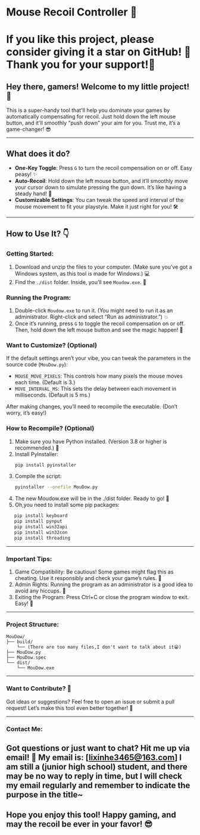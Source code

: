 # Mouse Recoil Controller 🎯

# If you like this project, please consider giving it a star on GitHub! 🌟 Thank you for your support!🙏

## Hey there, gamers! Welcome to my little project! 🎉

This is a super-handy tool that'll help you dominate your games by automatically compensating for recoil. Just hold down the left mouse button, and it'll smoothly “push down” your aim for you. Trust me, it’s a game-changer! 😎

---

## What does it do?

- **One-Key Toggle**: Press `G` to turn the recoil compensation on or off. Easy peasy! ✨  
- **Auto-Recoil**: Hold down the left mouse button, and it’ll smoothly move your cursor down to simulate pressing the gun down. It’s like having a steady hand! 🤖  
- **Customizable Settings**: You can tweak the speed and interval of the mouse movement to fit your playstyle. Make it just right for you! 🛠️  

---

## How to Use It? 👇

### Getting Started:

1. Download and unzip the files to your computer. (Make sure you’ve got a Windows system, as this tool is made for Windows.) 💻  
2. Find the `./dist` folder. Inside, you’ll see `Moudow.exe`. 📁  

### Running the Program:

1. Double-click `Moudow.exe` to run it. (You might need to run it as an administrator. Right-click and select “Run as administrator.”) 💥  
2. Once it’s running, press `G` to toggle the recoil compensation on or off. Then, hold down the left mouse button and see the magic happen! 🎯  

### Want to Customize? (Optional)

If the default settings aren’t your vibe, you can tweak the parameters in the source code (`MouDow.py`):

- `MOUSE_MOVE_PIXELS`: This controls how many pixels the mouse moves each time. (Default is 3.)  
- `MOVE_INTERVAL_MS`: This sets the delay between each movement in milliseconds. (Default is 5 ms.)  

After making changes, you’ll need to recompile the executable. (Don’t worry, it’s easy!)

### How to Recompile? (Optional)

1. Make sure you have Python installed. (Version 3.8 or higher is recommended.) 🐍  
2. Install PyInstaller:
   ```bash
   pip install pyinstaller
   ```
3. Compile the script:
    ```bash
    pyinstaller --onefile MouDow.py
    ```
4. The new Moudow.exe will be in the ./dist folder. Ready to go! 🚀
5. Oh,you need to install some pip packages:
```bash
   pip install keyboard
   pip install pynput
   pip install win32api
   pip install win32con
   pip install threading
```

---

### Important Tips:

1. Game Compatibility: Be cautious! Some games might flag this as cheating. Use it responsibly and check your game’s rules. 🙏
2. Admin Rights: Running the program as an administrator is a good idea to avoid any hiccups. 💪
3. Exiting the Program: Press Ctrl+C or close the program window to exit. Easy! 👋

---

### Project Structure:
```
MouDow/
├── build/
    └── (There are too many files,I don't want to talk about it😁)
├── MouDow.py
├── MouDow.spec
└── dist/
    └── MouDow.exe
```

---

### Want to Contribute? 🤝

Got ideas or suggestions? Feel free to open an issue or submit a pull request! Let’s make this tool even better together! 🤝

---

### Contact Me:

Got questions or just want to chat? Hit me up via email! 📧
My email is: [lixinhe3465@163.com]
I am still a (junior high school) student, and there may be no way to reply in time, but I will check my email regularly and remember to indicate the purpose in the title~
---

## Hope you enjoy this tool! Happy gaming, and may the recoil be ever in your favor! 😎